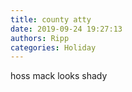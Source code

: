 ```yaml
---
title: county atty
date: 2019-09-24 19:27:13
authors: Ripp
categories: Holiday
---
```


 hoss mack looks shady